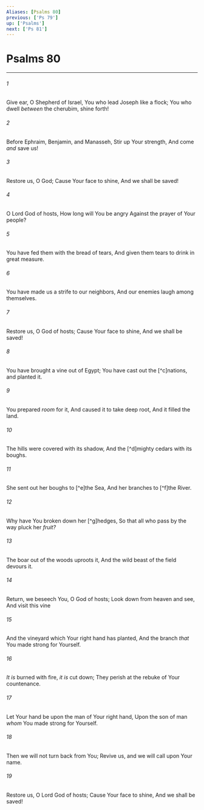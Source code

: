 ```yaml
---
Aliases: [Psalms 80]
previous: ['Ps 79']
up: ['Psalms']
next: ['Ps 81']
---
```

# Psalms 80

***


###### 1 
Give ear, O Shepherd of Israel, You who lead Joseph like a flock; You who dwell _between_ the cherubim, shine forth! 

###### 2 
Before Ephraim, Benjamin, and Manasseh, Stir up Your strength, And come _and_ save us! 

###### 3 
Restore us, O God; Cause Your face to shine, And we shall be saved! 

###### 4 
O Lord God of hosts, How long will You be angry Against the prayer of Your people? 

###### 5 
You have fed them with the bread of tears, And given them tears to drink in great measure. 

###### 6 
You have made us a strife to our neighbors, And our enemies laugh among themselves. 

###### 7 
Restore us, O God of hosts; Cause Your face to shine, And we shall be saved! 

###### 8 
You have brought a vine out of Egypt; You have cast out the [^c]nations, and planted it. 

###### 9 
You prepared _room_ for it, And caused it to take deep root, And it filled the land. 

###### 10 
The hills were covered with its shadow, And the [^d]mighty cedars with its boughs. 

###### 11 
She sent out her boughs to [^e]the Sea, And her branches to [^f]the River. 

###### 12 
Why have You broken down her [^g]hedges, So that all who pass by the way pluck her _fruit?_ 

###### 13 
The boar out of the woods uproots it, And the wild beast of the field devours it. 

###### 14 
Return, we beseech You, O God of hosts; Look down from heaven and see, And visit this vine 

###### 15 
And the vineyard which Your right hand has planted, And the branch _that_ You made strong for Yourself. 

###### 16 
_It is_ burned with fire, _it is_ cut down; They perish at the rebuke of Your countenance. 

###### 17 
Let Your hand be upon the man of Your right hand, Upon the son of man _whom_ You made strong for Yourself. 

###### 18 
Then we will not turn back from You; Revive us, and we will call upon Your name. 

###### 19 
Restore us, O Lord God of hosts; Cause Your face to shine, And we shall be saved!
